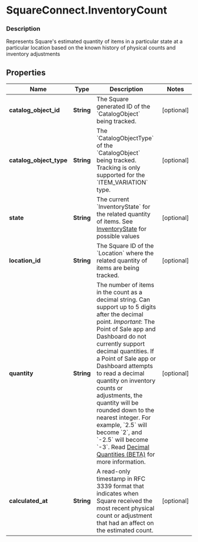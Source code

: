 # SquareConnect.InventoryCount

### Description

Represents Square's estimated quantity of items in a particular state at a particular location based on the known history of physical counts and inventory adjustments

## Properties
Name | Type | Description | Notes
------------ | ------------- | ------------- | -------------
**catalog_object_id** | **String** | The Square generated ID of the &#x60;CatalogObject&#x60; being tracked. | [optional] 
**catalog_object_type** | **String** | The &#x60;CatalogObjectType&#x60; of the &#x60;CatalogObject&#x60; being tracked. Tracking is only supported for the &#x60;ITEM_VARIATION&#x60; type. | [optional] 
**state** | **String** | The current &#x60;InventoryState&#x60; for the related quantity of items. See [InventoryState](#type-inventorystate) for possible values | [optional] 
**location_id** | **String** | The Square ID of the &#x60;Location&#x60; where the related quantity of items are being tracked. | [optional] 
**quantity** | **String** | The number of items in the count as a decimal string. Can support up to 5 digits after the decimal point.  _Important_: The Point of Sale app and Dashboard do not currently support decimal quantities. If a Point of Sale app or Dashboard attempts to read a decimal quantity on inventory counts or adjustments, the quantity will be rounded down to the nearest integer. For example, &#x60;2.5&#x60; will become &#x60;2&#x60;, and &#x60;-2.5&#x60; will become &#x60;-3&#x60;.  Read [Decimal Quantities (BETA)](https://developer.squareup.com/docs/orders-api/what-it-does#decimal-quantities) for more information. | [optional] 
**calculated_at** | **String** | A read-only timestamp in RFC 3339 format that indicates when Square received the most recent physical count or adjustment that had an affect on the estimated count. | [optional] 


